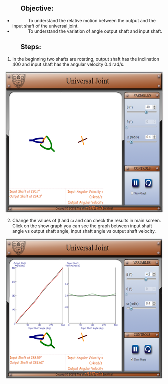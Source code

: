 <div style="text-indent: 50px">

## Objective:

- To understand the relative motion between the output and the input shaft of the universal joint.
- To understand the variation of angle output shaft and input shaft.</li>

## Steps:

</div>

1. In the beginning two shafts are rotating, output shaft has the inclination 400 and input shaft has the angular velocity 0.4 rad/s.

<div style="text-align: center">

[<img src="./images/exp21a.png" width="600" height="450" />](./images/exp21a.png)

</div>

2. Change the values of β and ω and can check the results in main screen.
   Click on the show graph you can see the graph between input shaft angle vs output shaft angle, input shaft angle vs output shaft velocity.

<div style="text-align: center">

[<img src="./images/exp21b.png" width="600" height="450" />](./images/exp21b.png)

</div>
